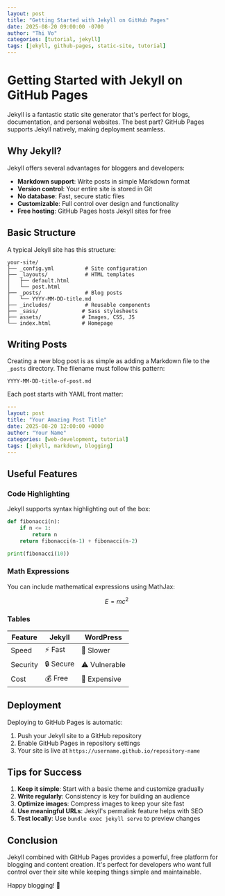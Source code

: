 ```yaml
---
layout: post
title: "Getting Started with Jekyll on GitHub Pages"
date: 2025-08-20 09:00:00 -0700
author: "Thi Vo"
categories: [tutorial, jekyll]
tags: [jekyll, github-pages, static-site, tutorial]
---
```


# Getting Started with Jekyll on GitHub Pages

Jekyll is a fantastic static site generator that's perfect for blogs, documentation, and personal websites. The best part? GitHub Pages supports Jekyll natively, making deployment seamless.

## Why Jekyll?

Jekyll offers several advantages for bloggers and developers:

- **Markdown support**: Write posts in simple Markdown format
- **Version control**: Your entire site is stored in Git
- **No database**: Fast, secure static files
- **Customizable**: Full control over design and functionality
- **Free hosting**: GitHub Pages hosts Jekyll sites for free

## Basic Structure

A typical Jekyll site has this structure:

```
your-site/
├── _config.yml          # Site configuration
├── _layouts/            # HTML templates
│   ├── default.html
│   └── post.html
├── _posts/              # Blog posts
│   └── YYYY-MM-DD-title.md
├── _includes/           # Reusable components
├── _sass/              # Sass stylesheets
├── assets/             # Images, CSS, JS
└── index.html          # Homepage
```

## Writing Posts

Creating a new blog post is as simple as adding a Markdown file to the `_posts` directory. The filename must follow this pattern:

```
YYYY-MM-DD-title-of-post.md
```

Each post starts with YAML front matter:

```yaml
---
layout: post
title: "Your Amazing Post Title"
date: 2025-08-20 12:00:00 +0000
author: "Your Name"
categories: [web-development, tutorial]
tags: [jekyll, markdown, blogging]
---
```

## Useful Features

### Code Highlighting

Jekyll supports syntax highlighting out of the box:

```python
def fibonacci(n):
    if n <= 1:
        return n
    return fibonacci(n-1) + fibonacci(n-2)

print(fibonacci(10))
```

### Math Expressions

You can include mathematical expressions using MathJax:

$$E = mc^2$$

### Tables

| Feature  | Jekyll    | WordPress     |
| -------- | --------- | ------------- |
| Speed    | ⚡ Fast   | 🐌 Slower     |
| Security | 🔒 Secure | ⚠️ Vulnerable |
| Cost     | 💰 Free   | 💸 Expensive  |

## Deployment

Deploying to GitHub Pages is automatic:

1. Push your Jekyll site to a GitHub repository
2. Enable GitHub Pages in repository settings
3. Your site is live at `https://username.github.io/repository-name`

## Tips for Success

1. **Keep it simple**: Start with a basic theme and customize gradually
2. **Write regularly**: Consistency is key for building an audience
3. **Optimize images**: Compress images to keep your site fast
4. **Use meaningful URLs**: Jekyll's permalink feature helps with SEO
5. **Test locally**: Use `bundle exec jekyll serve` to preview changes

## Conclusion

Jekyll combined with GitHub Pages provides a powerful, free platform for blogging and content creation. It's perfect for developers who want full control over their site while keeping things simple and maintainable.

Happy blogging! 🚀
